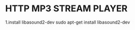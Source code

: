 HTTP MP3 STREAM PLAYER
======================

1.install libasound2-dev
sudo apt-get install libasound2-dev
